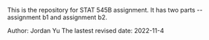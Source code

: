 This is the repository for STAT 545B assignment. It has two parts -- assignment b1 and assignment b2.


Author: Jordan Yu 
The lastest revised date: 2022-11-4